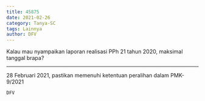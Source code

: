 ```yaml
---
title: 45875
date: 2021-02-26
category: Tanya-SC
tags: Lainnya
author: DFV
---
```


Kalau mau nyampaikan laporan realisasi PPh 21 tahun 2020, maksimal tanggal brapa?

---

28 Februari 2021, pastikan memenuhi ketentuan peralihan dalam PMK-9/2021

`DFV`
